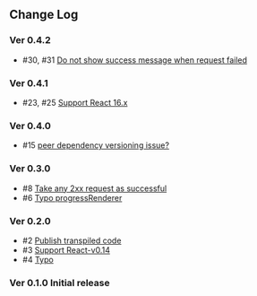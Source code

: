 ## Change Log

### Ver 0.4.2

  * #30, #31 [Do not show success message when request failed](https://github.com/georgeOsdDev/react-fileupload-progress/pull/31)

### Ver 0.4.1

  * #23, #25 [Support React 16.x](https://github.com/georgeOsdDev/react-fileupload-progress/pull/25)

### Ver 0.4.0

  * #15 [peer dependency versioning issue?](https://github.com/georgeOsdDev/react-fileupload-progress/pull/15)

### Ver 0.3.0

  * #8 [Take any 2xx request as successful](https://github.com/georgeOsdDev/react-fileupload-progress/pull/8)
  * #6 [Typo progressRenderer](https://github.com/georgeOsdDev/react-fileupload-progress/issues/6)

### Ver 0.2.0

  * #2 [Publish transpiled code](https://github.com/georgeOsdDev/react-fileupload-progress/issues/2)
  * #3 [Support React-v0.14](https://github.com/georgeOsdDev/react-fileupload-progress/issues/3)
  * #4 [Typo](https://github.com/georgeOsdDev/react-fileupload-progress/issues/4)

### Ver 0.1.0 Initial release
